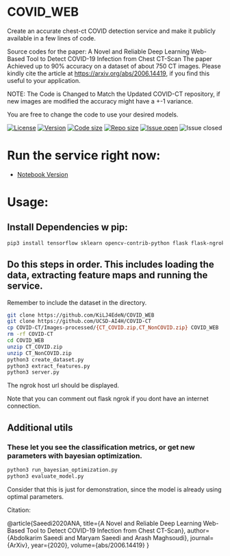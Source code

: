 # COVID_WEB

Create an accurate chest-ct COVID detection service and make it publicly available in a few lines of code.

Source codes for the paper: 
A Novel and Reliable Deep Learning Web-Based Tool to Detect COVID-19 Infection from Chest CT-Scan
The paper Achieved up to 90% accuracy on a dataset of about 750 CT images.
Please kindly cite the article at https://arxiv.org/abs/2006.14419, if you find this useful to your application.

NOTE: The Code is Changed to Match the Updated COVID-CT repository, if new images are modified the accuracy might have a +-1 variance.

You are free to change the code to use your desired models.

[![License](https://img.shields.io/github/license/KiLJ4EdeN/Realtime_FacialRecognition)](https://img.shields.io/github/license/KiLJ4EdeN/COVID_WEB) [![Version](https://img.shields.io/github/v/tag/KiLJ4EdeN/COVID_WEB)](https://img.shields.io/github/v/tag/KiLJ4EdeN/COVID_WEB) [![Code size](https://img.shields.io/github/languages/code-size/KiLJ4EdeN/COVID_WEB)](https://img.shields.io/github/languages/code-size/KiLJ4EdeN/COVID_WEB) [![Repo size](https://img.shields.io/github/repo-size/KiLJ4EdeN/COVID_WEB)](https://img.shields.io/github/repo-size/KiLJ4EdeN/COVID_WEB) [![Issue open](https://img.shields.io/github/issues/KiLJ4EdeN/COVID_WEB)](https://img.shields.io/github/issues/KiLJ4EdeN/COVID_WEB)
![Issue closed](https://img.shields.io/github/issues-closed/KiLJ4EdeN/COVID_WEB)

# Run the service right now:

* [Notebook Version](https://github.com/KiLJ4EdeN/COVID_WEB/blob/master/notebook_service.ipynb)


# Usage:
## Install Dependencies w pip:

```bash
pip3 install tensorflow sklearn opencv-contrib-python flask flask-ngrok pil numpy scipy
```

## Do this steps in order. This includes loading the data, extracting feature maps and running the service.
Remember to include the dataset in the directory.

```bash
git clone https://github.com/KiLJ4EdeN/COVID_WEB
git clone https://github.com/UCSD-AI4H/COVID-CT
cp COVID-CT/Images-processed/{CT_COVID.zip,CT_NonCOVID.zip} COVID_WEB
rm -rf COVID-CT
cd COVID_WEB
unzip CT_COVID.zip
unzip CT_NonCOVID.zip
python3 create_dataset.py
python3 extract_features.py
python3 server.py
```

The ngrok host url should be displayed.

Note that you can comment out flask ngrok if you dont have an internet connection.

## Additional utils
### These let you see the classification metrics, or get new parameters with bayesian optimization.
```bash
python3 run_bayesian_optimization.py
python3 evaluate_model.py
```
Consider that this is just for demonstration, since the model is already using optimal parameters.


Citation:

@article{Saeedi2020ANA,
  title={A Novel and Reliable Deep Learning Web-Based Tool to Detect COVID-19 Infection from Chest CT-Scan},
  author={Abdolkarim Saeedi and Maryam Saeedi and Arash Maghsoudi},
  journal={ArXiv},
  year={2020},
  volume={abs/2006.14419}
}
